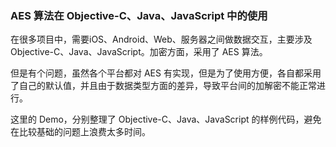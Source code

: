 ### AES 算法在 Objective-C、Java、JavaScript 中的使用

在很多项目中，需要iOS、Android、Web、服务器之间做数据交互，主要涉及 Objective-C、Java、JavaScript。加密方面，采用了 AES 算法。

但是有个问题，虽然各个平台都对 AES 有实现，但是为了使用方便，各自都采用了自己的默认值，并且由于数据类型方面的差异，导致平台间的加解密不能正常进行。

这里的 Demo，分别整理了 Objective-C、Java、JavaScript 的样例代码，避免在比较基础的问题上浪费太多时间。
